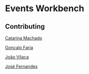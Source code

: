 # Events Workbench


## Contributing

[Catarina Machado](https://github.com/catarinamachado)

[Gonçalo Faria](https://github.com/Goncalo-Faria)

[João Vilaça](https://github.com/machadovilaca)

[José Fernandes](https://github.com/Felfit)
